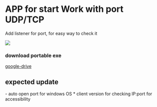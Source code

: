 <h1>APP for start Work with port UDP/TCP</h1> 
<p>Add listener for port, for easy way to check it</p>  
<img src="https://i.ibb.co/1Qyq6SF/port-State.png">  

<h3>download portable exe</h3>
<a href='https://drive.google.com/file/d/1dmQFKT3jqOk4PYShDny-a03hIVgRr0oU/view?usp=sharing'>google-drive</a>

<h2>expected update</h2>  
- auto open port for windows OS
* client version for checking IP:port for accessibility
